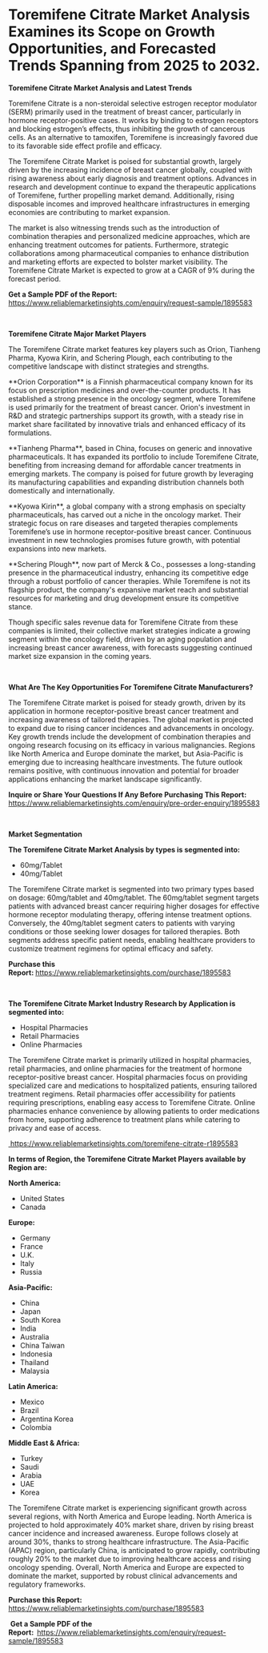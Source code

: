 <p><h1>Toremifene Citrate Market Analysis Examines its Scope on Growth Opportunities, and Forecasted Trends Spanning from 2025 to 2032.</h1></p><p><strong>Toremifene Citrate Market Analysis and Latest Trends</strong></p>
<p><p>Toremifene Citrate is a non-steroidal selective estrogen receptor modulator (SERM) primarily used in the treatment of breast cancer, particularly in hormone receptor-positive cases. It works by binding to estrogen receptors and blocking estrogen’s effects, thus inhibiting the growth of cancerous cells. As an alternative to tamoxifen, Toremifene is increasingly favored due to its favorable side effect profile and efficacy.</p><p>The Toremifene Citrate Market is poised for substantial growth, largely driven by the increasing incidence of breast cancer globally, coupled with rising awareness about early diagnosis and treatment options. Advances in research and development continue to expand the therapeutic applications of Toremifene, further propelling market demand. Additionally, rising disposable incomes and improved healthcare infrastructures in emerging economies are contributing to market expansion.</p><p>The market is also witnessing trends such as the introduction of combination therapies and personalized medicine approaches, which are enhancing treatment outcomes for patients. Furthermore, strategic collaborations among pharmaceutical companies to enhance distribution and marketing efforts are expected to bolster market visibility. The Toremifene Citrate Market is expected to grow at a CAGR of 9% during the forecast period.</p></p>
<p><strong>Get a Sample PDF of the Report:&nbsp;</strong> <a href="https://www.reliablemarketinsights.com/enquiry/request-sample/1895583?utm_campaign=3278&utm_medium=2&utm_source=Github&utm_content=ia&utm_term=19042025&utm_id=toremifene-citrate">https://www.reliablemarketinsights.com/enquiry/request-sample/1895583</a></p>
<p>&nbsp;</p>
<p><strong>Toremifene Citrate Major Market Players</strong></p>
<p><p>The Toremifene Citrate market features key players such as Orion, Tianheng Pharma, Kyowa Kirin, and Schering Plough, each contributing to the competitive landscape with distinct strategies and strengths.</p><p>**Orion Corporation** is a Finnish pharmaceutical company known for its focus on prescription medicines and over-the-counter products. It has established a strong presence in the oncology segment, where Toremifene is used primarily for the treatment of breast cancer. Orion's investment in R&D and strategic partnerships support its growth, with a steady rise in market share facilitated by innovative trials and enhanced efficacy of its formulations.</p><p>**Tianheng Pharma**, based in China, focuses on generic and innovative pharmaceuticals. It has expanded its portfolio to include Toremifene Citrate, benefiting from increasing demand for affordable cancer treatments in emerging markets. The company is poised for future growth by leveraging its manufacturing capabilities and expanding distribution channels both domestically and internationally.</p><p>**Kyowa Kirin**, a global company with a strong emphasis on specialty pharmaceuticals, has carved out a niche in the oncology market. Their strategic focus on rare diseases and targeted therapies complements Toremifene’s use in hormone receptor-positive breast cancer. Continuous investment in new technologies promises future growth, with potential expansions into new markets.</p><p>**Schering Plough**, now part of Merck & Co., possesses a long-standing presence in the pharmaceutical industry, enhancing its competitive edge through a robust portfolio of cancer therapies. While Toremifene is not its flagship product, the company's expansive market reach and substantial resources for marketing and drug development ensure its competitive stance.</p><p>Though specific sales revenue data for Toremifene Citrate from these companies is limited, their collective market strategies indicate a growing segment within the oncology field, driven by an aging population and increasing breast cancer awareness, with forecasts suggesting continued market size expansion in the coming years.</p></p>
<p>&nbsp;</p>
<p><strong>What Are The Key Opportunities For Toremifene Citrate Manufacturers?</strong></p>
<p><p>The Toremifene Citrate market is poised for steady growth, driven by its application in hormone receptor-positive breast cancer treatment and increasing awareness of tailored therapies. The global market is projected to expand due to rising cancer incidences and advancements in oncology. Key growth trends include the development of combination therapies and ongoing research focusing on its efficacy in various malignancies. Regions like North America and Europe dominate the market, but Asia-Pacific is emerging due to increasing healthcare investments. The future outlook remains positive, with continuous innovation and potential for broader applications enhancing the market landscape significantly.</p></p>
<p><strong>Inquire or Share Your Questions If Any Before Purchasing This Report:</strong> <a href="https://www.reliablemarketinsights.com/enquiry/pre-order-enquiry/1895583?utm_campaign=3278&utm_medium=2&utm_source=Github&utm_content=ia&utm_term=19042025&utm_id=toremifene-citrate">https://www.reliablemarketinsights.com/enquiry/pre-order-enquiry/1895583</a></p>
<p>&nbsp;</p>
<p><strong>Market Segmentation</strong></p>
<p><strong>The Toremifene Citrate Market Analysis by types is segmented into:</strong></p>
<p><ul><li>60mg/Tablet</li><li>40mg/Tablet</li></ul></p>
<p><p>The Toremifene Citrate market is segmented into two primary types based on dosage: 60mg/tablet and 40mg/tablet. The 60mg/tablet segment targets patients with advanced breast cancer requiring higher dosages for effective hormone receptor modulating therapy, offering intense treatment options. Conversely, the 40mg/tablet segment caters to patients with varying conditions or those seeking lower dosages for tailored therapies. Both segments address specific patient needs, enabling healthcare providers to customize treatment regimens for optimal efficacy and safety.</p></p>
<p><strong>Purchase this Report:&nbsp;</strong><a href="https://www.reliablemarketinsights.com/purchase/1895583?utm_campaign=3278&utm_medium=2&utm_source=Github&utm_content=ia&utm_term=19042025&utm_id=toremifene-citrate">https://www.reliablemarketinsights.com/purchase/1895583</a></p>
<p>&nbsp;</p>
<p><strong>The Toremifene Citrate Market Industry Research by Application is segmented into:</strong></p>
<p><ul><li>Hospital Pharmacies</li><li>Retail Pharmacies</li><li>Online Pharmacies</li></ul></p>
<p><p>The Toremifene Citrate market is primarily utilized in hospital pharmacies, retail pharmacies, and online pharmacies for the treatment of hormone receptor-positive breast cancer. Hospital pharmacies focus on providing specialized care and medications to hospitalized patients, ensuring tailored treatment regimens. Retail pharmacies offer accessibility for patients requiring prescriptions, enabling easy access to Toremifene Citrate. Online pharmacies enhance convenience by allowing patients to order medications from home, supporting adherence to treatment plans while catering to privacy and ease of access.</p></p>
<p><a href="https://www.reliablemarketinsights.com/toremifene-citrate-r1895583?utm_campaign=3278&utm_medium=2&utm_source=Github&utm_content=ia&utm_term=19042025&utm_id=toremifene-citrate">&nbsp;https://www.reliablemarketinsights.com/toremifene-citrate-r1895583</a></p>
<p><strong>In terms of Region, the Toremifene Citrate Market Players available by Region are:</strong></p>
<p>
    <p> <strong> North America: </strong>
        <ul>
            <li>United States</li>
            <li>Canada</li>
        </ul>
        </p> 
    <p> <strong> Europe: </strong>
        <ul>
            <li>Germany</li>
            <li>France</li>
            <li>U.K.</li>
            <li>Italy</li>
            <li>Russia</li>
        </ul>
        </p> 
    <p> <strong> Asia-Pacific: </strong>
        <ul>
            <li>China</li>
            <li>Japan</li>
            <li>South Korea</li>
            <li>India</li>
            <li>Australia</li>
            <li>China Taiwan</li>
            <li>Indonesia</li>
            <li>Thailand</li>
            <li>Malaysia</li>
        </ul>
        </p> 
    <p> <strong> Latin America: </strong>
        <ul>
            <li>Mexico</li>
            <li>Brazil</li>
            <li>Argentina Korea</li>
            <li>Colombia</li>
        </ul>
        </p> 
    <p> <strong> Middle East & Africa: </strong>
        <ul>
            <li>Turkey</li>
            <li>Saudi</li>
            <li>Arabia</li>
            <li>UAE</li>
            <li>Korea</li>
        </ul>
    </p>
    </p>
<p><p>The Toremifene Citrate market is experiencing significant growth across several regions, with North America and Europe leading. North America is projected to hold approximately 40% market share, driven by rising breast cancer incidence and increased awareness. Europe follows closely at around 30%, thanks to strong healthcare infrastructure. The Asia-Pacific (APAC) region, particularly China, is anticipated to grow rapidly, contributing roughly 20% to the market due to improving healthcare access and rising oncology spending. Overall, North America and Europe are expected to dominate the market, supported by robust clinical advancements and regulatory frameworks.</p></p>
<p><strong>Purchase this Report: </strong><a href="https://www.reliablemarketinsights.com/purchase/1895583?utm_campaign=3278&utm_medium=2&utm_source=Github&utm_content=ia&utm_term=19042025&utm_id=toremifene-citrate">https://www.reliablemarketinsights.com/purchase/1895583</a></p>
<p>&nbsp;<strong>Get a Sample PDF of the Report:&nbsp;&nbsp;</strong><a href="https://www.reliablemarketinsights.com/enquiry/request-sample/1895583?utm_campaign=3278&utm_medium=2&utm_source=Github&utm_content=ia&utm_term=19042025&utm_id=toremifene-citrate">https://www.reliablemarketinsights.com/enquiry/request-sample/1895583</a></p>
<p><strong></strong></p>
<p><p></p><p></p><p></p></p>